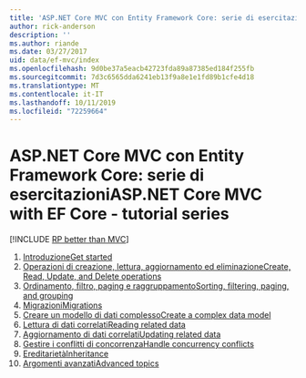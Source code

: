 ```yaml
---
title: 'ASP.NET Core MVC con Entity Framework Core: serie di esercitazioni'
author: rick-anderson
description: ''
ms.author: riande
ms.date: 03/27/2017
uid: data/ef-mvc/index
ms.openlocfilehash: 9d0be37a5eacb42723fda89a87385ed184f255fb
ms.sourcegitcommit: 7d3c6565dda6241eb13f9a8e1e1fd89b1cfe4d18
ms.translationtype: MT
ms.contentlocale: it-IT
ms.lasthandoff: 10/11/2019
ms.locfileid: "72259664"
---
```

# <a name="aspnet-core-mvc-with-ef-core---tutorial-series"></a><span data-ttu-id="19692-102">ASP.NET Core MVC con Entity Framework Core: serie di esercitazioni</span><span class="sxs-lookup"><span data-stu-id="19692-102">ASP.NET Core MVC with EF Core - tutorial series</span></span>

[!INCLUDE [RP better than MVC](../../includes/RP-EF/rp-over-mvc.md)]

1. [<span data-ttu-id="19692-103">Introduzione</span><span class="sxs-lookup"><span data-stu-id="19692-103">Get started</span></span>](xref:data/ef-mvc/intro)
1. [<span data-ttu-id="19692-104">Operazioni di creazione, lettura, aggiornamento ed eliminazione</span><span class="sxs-lookup"><span data-stu-id="19692-104">Create, Read, Update, and Delete operations</span></span>](xref:data/ef-mvc/crud)
1. [<span data-ttu-id="19692-105">Ordinamento, filtro, paging e raggruppamento</span><span class="sxs-lookup"><span data-stu-id="19692-105">Sorting, filtering, paging, and grouping</span></span>](xref:data/ef-mvc/sort-filter-page)
1. [<span data-ttu-id="19692-106">Migrazioni</span><span class="sxs-lookup"><span data-stu-id="19692-106">Migrations</span></span>](xref:data/ef-mvc/migrations)
1. [<span data-ttu-id="19692-107">Creare un modello di dati complesso</span><span class="sxs-lookup"><span data-stu-id="19692-107">Create a complex data model</span></span>](xref:data/ef-mvc/complex-data-model)
1. [<span data-ttu-id="19692-108">Lettura di dati correlati</span><span class="sxs-lookup"><span data-stu-id="19692-108">Reading related data</span></span>](xref:data/ef-mvc/read-related-data)
1. [<span data-ttu-id="19692-109">Aggiornamento di dati correlati</span><span class="sxs-lookup"><span data-stu-id="19692-109">Updating related data</span></span>](xref:data/ef-mvc/update-related-data)
1. [<span data-ttu-id="19692-110">Gestire i conflitti di concorrenza</span><span class="sxs-lookup"><span data-stu-id="19692-110">Handle concurrency conflicts</span></span>](xref:data/ef-mvc/concurrency)
1. [<span data-ttu-id="19692-111">Ereditarietà</span><span class="sxs-lookup"><span data-stu-id="19692-111">Inheritance</span></span>](xref:data/ef-mvc/inheritance)
1. [<span data-ttu-id="19692-112">Argomenti avanzati</span><span class="sxs-lookup"><span data-stu-id="19692-112">Advanced topics</span></span>](xref:data/ef-mvc/advanced)
